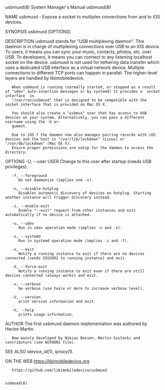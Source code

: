 usbmuxd(8)							    System Manager's Manual							    usbmuxd(8)

NAME
       usbmuxd - Expose a socket to multiplex connections from and to iOS devices.

SYNOPSIS
       usbmuxd [OPTIONS]

DESCRIPTION
       usbmuxd	stands	for  "USB multiplexing daemon". This daemon is in charge of multiplexing connections over USB to an iOS device. To users, it means you
       can sync your music, contacts, photos, etc. over USB. To developers, it means you can connect to any listening localhost socket on the device.  usbmuxd
       is  not	used for tethering data transfer which uses a dedicated USB interface as a virtual network device. Multiple connections to different TCP ports
       can happen in parallel. The higher-level layers are handled by libimobiledevice.

       When usbmuxd is running (normally started, or stopped as a result of "udev" auto-insertion messages or by systemd) it provides a	 socket	 interface  in
       "/var/run/usbmuxd" that is designed to be compatible with the socket interface that is provided on Mac OS X.

       You should also create a "usbmux" user that has access to USB devices on your system. Alternatively, you can pass a different username using the -U ar‐
       gument.

       Due to iOS 7 the daemon now also manages pairing records with iOS devices and the host in "/var/lib/lockdown" (Linux) or "/var/db/lockdown" (Mac OS X).
       Ensure proper permissions are setup for the daemon to access the directory.

OPTIONS
       -U, --user USER
	      Change to this user after startup (needs USB privileges).

       -f, --foreground
	      Do not daemonize (implies one -v).

       -n, --disable-hotplug
	      Disables automatic discovery of devices on hotplug. Starting another instance will trigger discovery instead.

       -z, --enable-exit
	      Enable "--exit" request from other instances and exit automatically if no device is attached.

       -u, --udev
	      Run in udev operation mode (implies -n and -z).

       -s, --systemd
	      Run in systemd operation mode (implies -z and -f).

       -x, --exit
	      Notify a running instance to exit if there are no devices connected (sends SIGUSR1 to running instance) and exit.

       -X, --force-exit
	      Notify a running instance to exit even if there are still devices connected (always works) and exit.

       -v, --verbose
	      be verbose (use twice or more to increase verbose level).

       -V, --version
	      print version information and exit.

       -h, --help
	      prints usage information.

AUTHOR
       The first usbmuxd daemon implementation was authored by Hector Martin.

       Now mainly developed by Nikias Bassen, Martin Szulecki and contributors (see AUTHORS file).

SEE ALSO
       idevice_id(1), iproxy(1).

ON THE WEB
       https://libimobiledevice.org

       https://github.com/libimobiledevice/usbmuxd

																		    usbmuxd(8)
